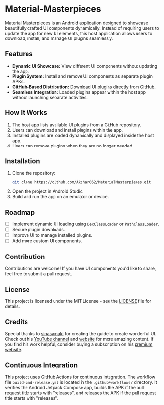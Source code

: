 # Material-Masterpieces

Material Masterpieces is an Android application designed to showcase beautifully crafted UI components dynamically. Instead of requiring users to update the app for new UI elements, this host application allows users to download, install, and manage UI plugins seamlessly.

## Features
- **Dynamic UI Showcase:** View different UI components without updating the app.
- **Plugin System:** Install and remove UI components as separate plugin APKs.
- **GitHub-Based Distribution:** Download UI plugins directly from GitHub.
- **Seamless Integration:** Loaded plugins appear within the host app without launching separate activities.

## How It Works
1. The host app lists available UI plugins from a GitHub repository.
2. Users can download and install plugins within the app.
3. Installed plugins are loaded dynamically and displayed inside the host app.
4. Users can remove plugins when they are no longer needed.

## Installation
1. Clone the repository:
   ```bash
   git clone https://github.com/Akshar062/MaterialMasterpieces.git
   ```
2. Open the project in Android Studio.
3. Build and run the app on an emulator or device.

## Roadmap
- [ ] Implement dynamic UI loading using `DexClassLoader` or `PathClassLoader`.
- [ ] Secure plugin downloads.
- [ ] Improve UI to manage installed plugins.
- [ ] Add more custom UI components.

## Contribution
Contributions are welcome! If you have UI components you'd like to share, feel free to submit a pull request.

## License
This project is licensed under the MIT License - see the [LICENSE](LICENSE) file for details.

## Credits
Special thanks to [sinasamaki](https://github.com/sinasamaki) for creating the guide to create wonderful UI. Check out his [YouTube channel](https://www.youtube.com/@sinasamaki) and [website](https://www.sinasamaki.com/) for more amazing content. If you find his work helpful, consider buying a subscription on his [premium website](https://www.sinasamaki.com/premium/).

## Continuous Integration
This project uses GitHub Actions for continuous integration. The workflow file `build-and-release.yml` is located in the `.github/workflows/` directory. It verifies the Android Jetpack Compose app, builds the APK if the pull request title starts with "releases", and releases the APK if the pull request title starts with "releases".
